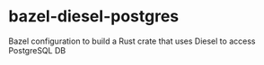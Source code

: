 # bazel-diesel-postgres
Bazel configuration to build a Rust crate that uses Diesel to access PostgreSQL DB 
